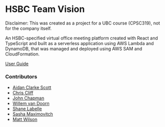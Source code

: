 # HSBC Team Vision
Disclaimer: This was created as a project for a UBC course (CPSC319), not for the company itself.

An HSBC-specified virtual office meeting platform created with React and TypeScript and built as a serverless application using AWS Lambda and DynamoDB, that was managed and deployed using AWS SAM and CloudFormation.

[User Guide](https://drive.google.com/file/d/1GZ_drhTiLNzTUNII5x6GLjRA-G3bU4BA/view?usp=drive_link)

### Contributors
- [Aidan Clarke Scott](https://github.com/aidanclarkescott)
- [Chris Cliff](https://github.com/cliff42)
- [John Chapman](https://github.com/johnfchapman)
- [Willem van Doorn](https://github.com/Willem-vd)
- [Shane Labelle](https://github.com/shanelabelle)
- [Sasha Maximovitch](https://github.com/TheEpicWatermelon)
- [Matt Wilson](https://github.com/mattkwilson)
